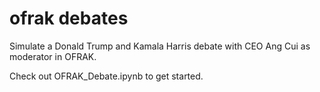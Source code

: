 # ofrak debates

Simulate a Donald Trump and Kamala Harris debate with CEO Ang Cui as moderator in OFRAK.

Check out OFRAK_Debate.ipynb to get started.